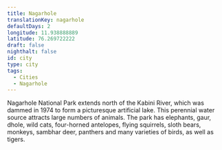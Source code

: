 ```yaml
---
title: Nagarhole
translationKey: nagarhole
defaultDays: 2
longitude: 11.938888889
latitude: 76.269722222
draft: false
nighthalt: false
id: city
type: city
tags:
  - Cities
  - Nagarhole
---
```

Nagarhole National Park extends north of the Kabini River, which was dammed in 1974 to form a picturesque artificial lake. This perennial water source attracts large numbers of animals. The park has elephants, gaur, dhole, wild cats, four-horned antelopes, flying squirrels, sloth bears, monkeys, sambhar deer, panthers and many varieties of birds, as well as tigers.
